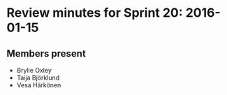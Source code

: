 # Review minutes for Sprint 20: 2016-01-15

## Members present
* Brylie Oxley
* Taija Björklund
* Vesa Härkönen
